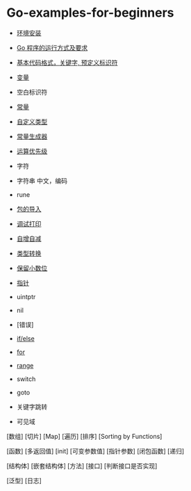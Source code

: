 # Go-examples-for-beginners

* [环境安装](installation.md)
* [Go 程序的运行方式及要求](buildandrun.md)
* [基本代码格式，关键字, 预定义标识符](basesyntaxandkeyword.md)
* [变量](variables.md)
* 空白标识符
* [常量](const.md)
* [自定义类型](typedef.md)
* [常量生成器](iota.md)
* [运算优先级](operator_priority.md)
* 字符 
* 字符串 中文，编码
* rune

* [包的导入](import.md)
* [调试打印](print.md)
* [自增自减](inc_and_dec.md)
* [类型转换](data_convert.md)
* [保留小数位](decimal.md)
* [指针](pointer.md)
* uintptr
* nil
* [错误]

* [if/else](if_else.md)
* [for](for.md)
* [range](range.md)
* switch 
* goto 
* 关键字跳转 
* 可见域

[数组]
[切片]
[Map]
[遍历]
[排序]
[Sorting by Functions]

[函数]
[多返回值]
[init]
[可变参数值]
[指针参数]
[闭包函数]
[递归]

[结构体]
[嵌套结构体]
[方法]
[接口]
[判断接口是否实现]

[泛型]
[日志]